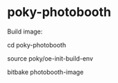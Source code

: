 # poky-photobooth

Build image:

cd poky-photobooth

source poky/oe-init-build-env

bitbake photobooth-image
